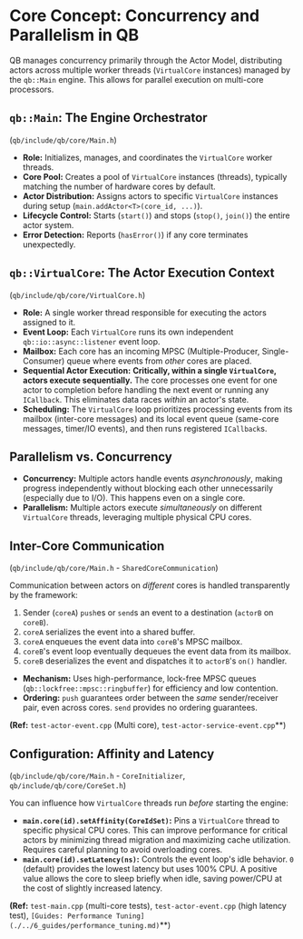 # Core Concept: Concurrency and Parallelism in QB

QB manages concurrency primarily through the Actor Model, distributing actors across multiple worker threads (`VirtualCore` instances) managed by the `qb::Main` engine. This allows for parallel execution on multi-core processors.

## `qb::Main`: The Engine Orchestrator

(`qb/include/qb/core/Main.h`)

*   **Role:** Initializes, manages, and coordinates the `VirtualCore` worker threads.
*   **Core Pool:** Creates a pool of `VirtualCore` instances (threads), typically matching the number of hardware cores by default.
*   **Actor Distribution:** Assigns actors to specific `VirtualCore` instances during setup (`main.addActor<T>(core_id, ...)`).
*   **Lifecycle Control:** Starts (`start()`) and stops (`stop()`, `join()`) the entire actor system.
*   **Error Detection:** Reports (`hasError()`) if any core terminates unexpectedly.

## `qb::VirtualCore`: The Actor Execution Context

(`qb/include/qb/core/VirtualCore.h`)

*   **Role:** A single worker thread responsible for executing the actors assigned to it.
*   **Event Loop:** Each `VirtualCore` runs its own independent `qb::io::async::listener` event loop.
*   **Mailbox:** Each core has an incoming MPSC (Multiple-Producer, Single-Consumer) queue where events from *other* cores are placed.
*   **Sequential Actor Execution:** **Critically, within a single `VirtualCore`, actors execute sequentially.** The core processes one event for one actor to completion before handling the next event or running any `ICallback`. This eliminates data races *within* an actor's state.
*   **Scheduling:** The `VirtualCore` loop prioritizes processing events from its mailbox (inter-core messages) and its local event queue (same-core messages, timer/IO events), and then runs registered `ICallback`s.

## Parallelism vs. Concurrency

*   **Concurrency:** Multiple actors handle events *asynchronously*, making progress independently without blocking each other unnecessarily (especially due to I/O). This happens even on a single core.
*   **Parallelism:** Multiple actors execute *simultaneously* on different `VirtualCore` threads, leveraging multiple physical CPU cores.

## Inter-Core Communication

(`qb/include/qb/core/Main.h` - `SharedCoreCommunication`)

Communication between actors on *different* cores is handled transparently by the framework:

1.  Sender (`coreA`) `push`es or `send`s an event to a destination (`actorB` on `coreB`).
2.  `coreA` serializes the event into a shared buffer.
3.  `coreA` enqueues the event data into `coreB`'s MPSC mailbox.
4.  `coreB`'s event loop eventually dequeues the event data from its mailbox.
5.  `coreB` deserializes the event and dispatches it to `actorB`'s `on()` handler.

*   **Mechanism:** Uses high-performance, lock-free MPSC queues (`qb::lockfree::mpsc::ringbuffer`) for efficiency and low contention.
*   **Ordering:** `push` guarantees order between the *same* sender/receiver pair, even across cores. `send` provides no ordering guarantees.

**(Ref:** `test-actor-event.cpp` (Multi core), `test-actor-service-event.cpp`**)

## Configuration: Affinity and Latency

(`qb/include/qb/core/Main.h` - `CoreInitializer`, `qb/include/qb/core/CoreSet.h`)

You can influence how `VirtualCore` threads run *before* starting the engine:

*   **`main.core(id).setAffinity(CoreIdSet)`:** Pins a `VirtualCore` thread to specific physical CPU cores. This can improve performance for critical actors by minimizing thread migration and maximizing cache utilization. Requires careful planning to avoid overloading cores.
*   **`main.core(id).setLatency(ns)`:** Controls the event loop's idle behavior. `0` (default) provides the lowest latency but uses 100% CPU. A positive value allows the core to sleep briefly when idle, saving power/CPU at the cost of slightly increased latency.

**(Ref:** `test-main.cpp` (multi-core tests), `test-actor-event.cpp` (high latency test), `[Guides: Performance Tuning](./../6_guides/performance_tuning.md)`**) 